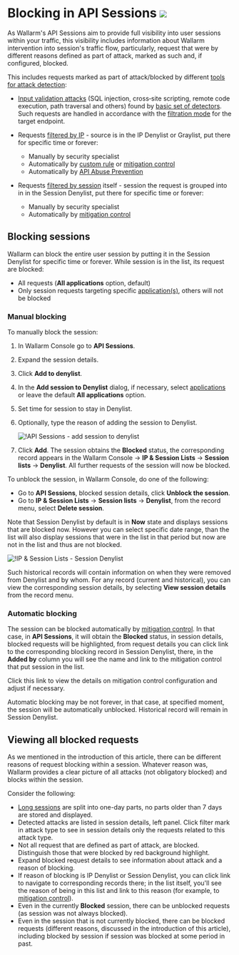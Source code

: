 # Blocking in API Sessions <a href="../../about-wallarm/subscription-plans/#waap-and-advanced-api-security"><img src="../../images/api-security-tag.svg" style="border: none;"></a>

As Wallarm's API Sessions aim to provide full visibility into user sessions within your traffic, this visibility includes information about Wallarm intervention into session's traffic flow, particularly, request that were by different reasons defined as part of attack, marked as such and, if configured, blocked.

This includes requests marked as part of attack/blocked by different [tools for attack detection](../about-wallarm/protecting-against-attacks.md#tools-for-attack-detection):

* [Input validation attacks](../attacks-vulns-list.md#attack-types) (SQL injection, cross‑site scripting, remote code execution, path traversal and others) found by [basic set of detectors](../about-wallarm/protecting-against-attacks.md#basic-set-of-detectors). Such requests are handled in accordance with the [filtration mode](../admin-en/configure-wallarm-mode.md) for the target endpoint.
* Requests [filtered by IP](../user-guides/ip-lists/overview.md) - source is in the IP Denylist or Graylist, put there for specific time or forever:

    * Manually by security specialist
    * Automatically by [custom rule](../user-guides/rules/rules.md) or [mitigation control](../about-wallarm/mitigation-controls-overview.md)
    * Automatically by [API Abuse Prevention](../api-abuse-prevention/overview.md)

* Requests [filtered by session](#blocking-sessions) itself - session the request is grouped into in in the Session Denylist, put there for specific time or forever:

    * Manually by security specialist
    * Automatically by [mitigation control](../about-wallarm/mitigation-controls-overview.md)

## Blocking sessions

Wallarm can block the entire user session by putting it in the Session Denylist for specific time or forever. While session is in the list, its request are blocked:

* All requests (**All applications** option, default)
* Only session requests targeting specific [application(s)](../user-guides/settings/applications.md), others will not be blocked

### Manual blocking

To manually block the session:

1. In Wallarm Console go to **API Sessions**.
1. Expand the session details.
1. Click **Add to denylist**.
1. In the **Add session to Denylist** dialog, if necessary, select [applications](../user-guides/settings/applications.md) or leave the default **All applications** option.
1. Set time for session to stay in Denylist.
1. Optionally, type the reason of adding the session to Denylist.

    ![!API Sessions - add session to denylist](../images/api-sessions/api-sessions-add-session-to-denylist.png)

1. Click **Add**. The session obtains the **Blocked** status, the corresponding record appears in the Wallarm Console → **IP & Session Lists** → **Session lists** → **Denylist**. All further requests of the session will now be blocked.

To unblock the session, in Wallarm Console, do one of the following:

* Go to **API Sessions**, blocked session details, click **Unblock the session**.
* Go to **IP & Session Lists** → **Session lists** → **Denylist**, from the record menu, select **Delete session**.

Note that Session Denylist by default is in **Now** state and displays sessions that are blocked now. However you can select specific date range, than the list will also display sessions that were in the list in that period but now are not in the list and thus are not blocked.

![!IP & Session Lists - Session Denylist](../images/api-sessions/api-sessions-denylist.png)

Such historical records will contain information on when they were removed from Denylist and by whom. For any record (current and historical), you can view the corresponding session details, by selecting **View session details** from the record menu.

### Automatic blocking

The session can be blocked automatically by [mitigation control](../about-wallarm/mitigation-controls-overview.md). In that case, in **API Sessions**, it will obtain the **Blocked** status, in session details, blocked requests will be highlighted, from request details you can click link to the corresponding blocking record in Session Denylist, there, in the **Added by** column you will see the name and link to the mitigation control that put session in the list.

Click this link to view the details on mitigation control configuration and adjust if necessary.

Automatic blocking may be not forever, in that case, at specified moment, the session will be automatically unblocked. Historical record will remain in Session Denylist.

## Viewing all blocked requests

As we mentioned in the introduction of this article, there can be different reasons of request blocking within a session. Whatever reason was, Wallarm provides a clear picture of all attacks (not obligatory blocked) and blocks within the session.

Consider the following:

* [Long sessions](exploring.md#multi-day-sessions) are split into one-day parts, no parts older than 7 days are stored and displayed.
* Detected attacks are listed in session details, left panel. Click filter mark in attack type to see in session details only the requests related to this attack type.
* Not all request that are defined as part of attack, are blocked. Distinguish those that were blocked by red background highlight.
* Expand blocked request details to see information about attack and a reason of blocking.
* If reason of blocking is IP Denylist or Session Denylist, you can click link to navigate to corresponding records there; in the list itself, you'll see the reason of being in this list and link to this reason (for example, to [mitigation control](../about-wallarm/mitigation-controls-overview.md)).
* Even in the currently **Blocked** session, there can be unblocked requests (as session was not always blocked).
* Even in the session that is not currently blocked, there can be blocked requests (different reasons, discussed in the introduction of this article), including blocked by session if session was blocked at some period in past.
